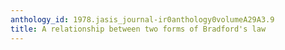 ```yaml
---
anthology_id: 1978.jasis_journal-ir0anthology0volumeA29A3.9
title: A relationship between two forms of Bradford's law
---
```

